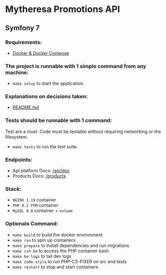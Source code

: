 # Mytheresa Promotions API

## Symfony 7

### Requirements:
- [Docker & Docker Compose](https://docs.docker.com/engine/install/)

### The project is runnable with 1 simple command from any machine:
- `make setup` to start the application.

### Explanations on decisions taken:

- [README.md](./docs/README.md)

### Tests should be runnable with 1 command:
Test are a must. Code must be testable without requiring networking or the filesystem.
- `make tests` to run the test suite.

### Endpoints:
- Api platform Docs: [/api/doc](http://localhost/api/doc)
- Products Docs: [/products](http://localhost/products)

### Stack:
- `NGINX 1.19` container
- `PHP 8.2 FPM` container
- `MySQL 8.0` container + `volume`

### Optionals Command:
- `make build` to build the docker environment
- `make run` to spin up containers
- `make prepare` to install dependencies and run migrations
- `make ssh-be` to access the PHP container bash
- `make be-logs` to tail dev logs
- `make code-style` to run PHP-CS-FIXER on src and tests
- `make restart` to stop and start containers